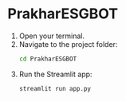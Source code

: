 # PrakharESGBOT
1. Open your terminal.
2. Navigate to the project folder:
   ```bash
   cd PrakharESGBOT

   ```
3. Run the Streamlit app:
   ```bash
   streamlit run app.py
   ```
   
